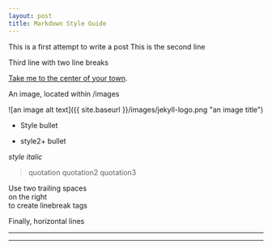 ```yaml
---
layout: post
title: Markdown Style Guide
---
```


This is a first attempt to write a post
This is the second line

Third line with two line breaks

[Take me to the center of your town](http://eprints.lse.ac.uk/89191/1/Chesire_Take_me_to_centre_Published.pdf). 

An image, located within /images

![an image alt text]({{ site.baseurl }}/images/jekyll-logo.png "an image title")

- Style bullet
+ style2+ bullet

_style italic_

> quotation
> quotation2
> quotation3

Use two trailing spaces  
on the right  
to create linebreak tags  

Finally, horizontal lines

----
****
